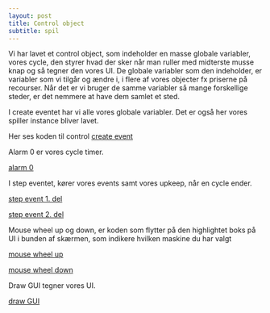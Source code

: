 ```yaml
---
layout: post
title: Control object
subtitle: spil
---
```


Vi har lavet et control object, som indeholder en masse globale variabler, vores cycle, den styrer hvad der sker når man ruller med
midterste musse knap og så tegner den vores UI. De globale variabler som den indeholder, er variabler som vi tilgår og ændre i, i flere
af vores objecter fx priserne på recourser. Når det er vi bruger de samme variabler så mange forskellige steder, er det nemmere at have
dem samlet et sted. 

I create eventet har vi alle vores globale variabler. Det er også her vores spiller instance bliver lavet.

Her ses koden til control [create event](https://drive.google.com/file/d/1imBZVIjgm-ZubDpT9xuUbbuxmOLEoqLY/view?usp=sharing)

Alarm 0 er vores cycle timer.

[alarm 0](https://drive.google.com/file/d/1smzbICprymgXjmrmEyYb5w02wdrBwvHV/view?usp=sharing)

I step eventet, kører vores events samt vores upkeep, når en cycle ender.

[step event 1. del](https://drive.google.com/file/d/1SHqsUrt7xuFpb2FXLPxKlP_T_29uGnj-/view?usp=sharing)

[step event 2. del](https://drive.google.com/file/d/1-yiFUrnvqthWOaV3M_LRQhY-W3H04FXz/view?usp=sharing)

Mouse wheel up og down, er koden som flytter på den highlightet boks på UI i bunden af skærmen, som indikere hvilken maskine du har valgt

[mouse wheel up](https://drive.google.com/file/d/1cnd9gB3la9gP2CZFGdPbdB9i8FObv_II/view?usp=sharing)

[mouse wheel down](https://drive.google.com/file/d/1mpek2hqKYO4YF5jVPxos3bn6L0hFLFqW/view?usp=sharing)

Draw GUI tegner vores UI.

[draw GUI](https://drive.google.com/file/d/1Bj8zeR-XjmxhVIaG_9yk_x0yZIUabHnU/view?usp=sharing)
